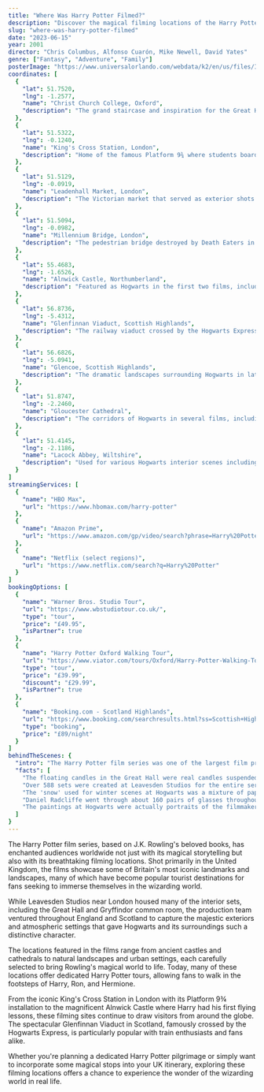 ```yaml
---
title: "Where Was Harry Potter Filmed?"
description: "Discover the magical filming locations of the Harry Potter series throughout the United Kingdom, from historic castles to stunning landscapes."
slug: "where-was-harry-potter-filmed"
date: "2023-06-15"
year: 2001
director: "Chris Columbus, Alfonso Cuarón, Mike Newell, David Yates"
genre: ["Fantasy", "Adventure", "Family"]
posterImage: "https://www.universalorlando.com/webdata/k2/en/us/files/Images/gds/uor-wwohp-logo-3-kids-clouds-key-art-hero-b.jpg"
coordinates: [
  { 
    "lat": 51.7520, 
    "lng": -1.2577, 
    "name": "Christ Church College, Oxford", 
    "description": "The grand staircase and inspiration for the Great Hall at Hogwarts."
  },
  { 
    "lat": 51.5322, 
    "lng": -0.1240, 
    "name": "King's Cross Station, London", 
    "description": "Home of the famous Platform 9¾ where students board the Hogwarts Express."
  },
  { 
    "lat": 51.5129, 
    "lng": -0.0919, 
    "name": "Leadenhall Market, London", 
    "description": "The Victorian market that served as exterior shots of Diagon Alley."
  },
  { 
    "lat": 51.5094, 
    "lng": -0.0982, 
    "name": "Millennium Bridge, London", 
    "description": "The pedestrian bridge destroyed by Death Eaters in Half-Blood Prince."
  },
  { 
    "lat": 55.4683, 
    "lng": -1.6526, 
    "name": "Alnwick Castle, Northumberland", 
    "description": "Featured as Hogwarts in the first two films, including flying lessons scenes."
  },
  { 
    "lat": 56.8736, 
    "lng": -5.4312, 
    "name": "Glenfinnan Viaduct, Scottish Highlands", 
    "description": "The railway viaduct crossed by the Hogwarts Express in several films."
  },
  { 
    "lat": 56.6826, 
    "lng": -5.0941, 
    "name": "Glencoe, Scottish Highlands", 
    "description": "The dramatic landscapes surrounding Hogwarts in later films."
  },
  { 
    "lat": 51.8747, 
    "lng": -2.2460, 
    "name": "Gloucester Cathedral", 
    "description": "The corridors of Hogwarts in several films, including Chamber of Secrets."
  },
  { 
    "lat": 51.4145, 
    "lng": -2.1186, 
    "name": "Lacock Abbey, Wiltshire", 
    "description": "Used for various Hogwarts interior scenes including Snape's classroom."
  }
]
streamingServices: [
  {
    "name": "HBO Max",
    "url": "https://www.hbomax.com/harry-potter"
  },
  {
    "name": "Amazon Prime",
    "url": "https://www.amazon.com/gp/video/search?phrase=Harry%20Potter"
  },
  {
    "name": "Netflix (select regions)",
    "url": "https://www.netflix.com/search?q=Harry%20Potter"
  }
]
bookingOptions: [
  {
    "name": "Warner Bros. Studio Tour",
    "url": "https://www.wbstudiotour.co.uk/",
    "type": "tour",
    "price": "£49.95",
    "isPartner": true
  },
  {
    "name": "Harry Potter Oxford Walking Tour",
    "url": "https://www.viator.com/tours/Oxford/Harry-Potter-Walking-Tour-of-Oxford-Including-Bodleian-Library/d5321-6175P7",
    "type": "tour",
    "price": "£39.99",
    "discount": "£29.99",
    "isPartner": true
  },
  {
    "name": "Booking.com - Scotland Highlands",
    "url": "https://www.booking.com/searchresults.html?ss=Scottish+Highlands",
    "type": "booking",
    "price": "£89/night"
  }
]
behindTheScenes: {
  "intro": "The Harry Potter film series was one of the largest film productions in UK history, spanning a decade of filming (2000-2010) and transforming Leavesden Studios into a permanent home for the franchise.",
  "facts": [
    "The floating candles in the Great Hall were real candles suspended by wires, but they had to be replaced with CGI after they kept burning through the wires and falling.",
    "Over 588 sets were created at Leavesden Studios for the entire series.",
    "The 'snow' used for winter scenes at Hogwarts was a mixture of paper and polymer that could be wetted and frozen to look authentic.",
    "Daniel Radcliffe went through about 160 pairs of glasses throughout the filming of all eight movies.",
    "The paintings at Hogwarts were actually portraits of the filmmakers and crew members dressed up in period clothing."
  ]
}
---
```


<HarryPotterGuide />

The Harry Potter film series, based on J.K. Rowling's beloved books, has enchanted audiences worldwide not just with its magical storytelling but also with its breathtaking filming locations. Shot primarily in the United Kingdom, the films showcase some of Britain's most iconic landmarks and landscapes, many of which have become popular tourist destinations for fans seeking to immerse themselves in the wizarding world.

While Leavesden Studios near London housed many of the interior sets, including the Great Hall and Gryffindor common room, the production team ventured throughout England and Scotland to capture the majestic exteriors and atmospheric settings that gave Hogwarts and its surroundings such a distinctive character.

The locations featured in the films range from ancient castles and cathedrals to natural landscapes and urban settings, each carefully selected to bring Rowling's magical world to life. Today, many of these locations offer dedicated Harry Potter tours, allowing fans to walk in the footsteps of Harry, Ron, and Hermione.

From the iconic King's Cross Station in London with its Platform 9¾ installation to the magnificent Alnwick Castle where Harry had his first flying lessons, these filming sites continue to draw visitors from around the globe. The spectacular Glenfinnan Viaduct in Scotland, famously crossed by the Hogwarts Express, is particularly popular with train enthusiasts and fans alike.

Whether you're planning a dedicated Harry Potter pilgrimage or simply want to incorporate some magical stops into your UK itinerary, exploring these filming locations offers a chance to experience the wonder of the wizarding world in real life. 